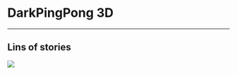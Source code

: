 <h1>DarkPingPong 3D</h1>
<hr>
<h2>Lins of stories</h2>
<a href="https://www.microsoft.com/ru-kg/p/dark-ping-pong-3d/9nqv6pzmtzsw?activetab=pivot:overviewtab">
  <img src="https://img-prod-cms-rt-microsoft-com.akamaized.net/cms/api/am/imageFileData/RE1Mu3b?ver=5c31">
</a>
<a href="https://www.xbox.com/ru-ru/games/store/dark-ping-pong-3d/9nqv6pzmtzsw">
  <img src="https://img-prod-cms-rt-microsoft-com.akamaized.net//cms/api/am/imageFileData/RW8TP2?ver=d2e0>
</a>
<hr>
<span>Author: <b>WebNetKZ</b></span>
